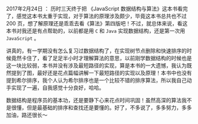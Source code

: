 
2017年2月24日 ：
历时三天终于把 《JavaScript 数据结构与算法》这本书看完了，感觉这本书太重于实现，对于算法的原理涉及颇少，毕竟这本书总共也不过 200 页，想了解原理还是乖乖去看《算法》第四版吧！不过，就总体来说，看这本书对我还是有点帮助的，以前都是用 `C` 和 `Java` 实现数据结构，还是第一次用 `JavaScript` 。

讲真的，有一学期没有怎么复习过数据结构了，在实现树节点删除和快速排序的时候竟然卡住了，看了足足半小时才理解算法的意思，以前刚学数据结构的时候也是这一块比较弱，本书并没有涉及最短路径的实现，算是本书的一大遗憾，我认为既然提到了图，最好还是花点篇幅讲解一下最短路径的实现以及原理！本书中也没有提到希尔排序，我个人认为希尔排序也是一个比较不错的排序算法，所以我自己动手实现了一遍，自我感觉十分良好，哈哈。

数据结构是程序员的基本功，还是要静下心来花点时间巩固！虽然高深的算法我不是很懂，但是最基础的排序和查找还是要懂的。好了，不多说了，多多努力，多多加油，路还很长～
